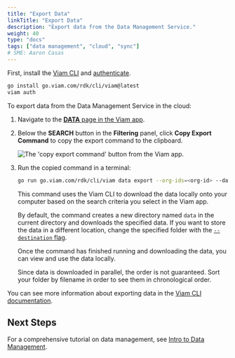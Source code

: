 ```yaml
---
title: "Export Data"
linkTitle: "Export Data"
description: "Export data from the Data Management Service."
weight: 40
type: "docs"
tags: ["data management", "cloud", "sync"]
# SME: Aaron Casas
---
```


First, install the [Viam CLI](/manage/cli/) and [authenticate](/manage/cli/#authenticate).

```sh {class="command-line" data-prompt="$"}
go install go.viam.com/rdk/cli/viam@latest
viam auth
```

To export data from the Data Management Service in the cloud:

1. Navigate to the [**DATA** page in the Viam app](https://app.viam.com/data/view).
2. Below the **SEARCH** button in the **Filtering** panel, click **Copy Export Command** to copy the export command to the clipboard.

   ![The 'copy export command' button from the Viam app.](/manage/data/copy_command.png)

3. Run the copied command in a terminal:

   ```sh {class="command-line" data-prompt="$"}
   go run go.viam.com/rdk/cli/viam data export --org-ids=<org-id> --data-type=binary --mime-types=<mime types> --destination=.
   ```

   This command uses the Viam CLI to download the data locally onto your computer based on the search criteria you select in the Viam app.

   By default, the command creates a new directory named `data` in the current directory and downloads the specified data.
   If you want to store the data in a different location, change the specified folder with the [`--destination` flag](../../cli/#named-arguments).

   Once the command has finished running and downloading the data, you can view and use the data locally.

   Since data is downloaded in parallel, the order is not guaranteed.
   Sort your folder by filename in order to see them in chronological order.

You can see more information about exporting data in the [Viam CLI documentation](/manage/cli/#data).

## Next Steps

For a comprehensive tutorial on data management, see [Intro to Data Management](../../../tutorials/services/data-management-tutorial/).
